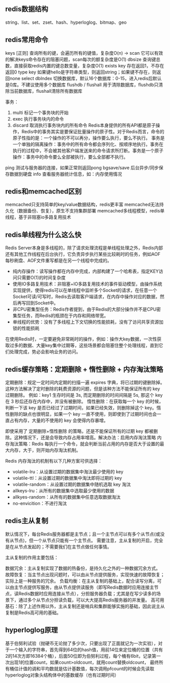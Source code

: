 ## redis数据结构
string、list、set、zset、hash、hyperloglog、bitmap、geo

## redis常用命令
keys [正则] 查询所有的键，会遍历所有的键值，复杂度O(n) -> scan 它可以有效的解决keys命令存在的阻塞问题，scan每次的额复杂度是O(1)
dbsize 查询键总数，直接获取redis内置的键总数变量，复杂度O(1)
exists key 存在返回1，不存在返回0
type key 如果键hello是字符串类型，则返回string；如果键不存在，则返回none
select dbIndex 切换数据库，默认16个数据库：0-15，进入redis后默认是0库。不建议使用多个数据库
flushdb / flushall 用于清除数据库，flushdb只清除当前数据库，flushall清除所有数据库

事务：
1. multi 标记一个事务块的开始
2. exec 执行事务块内的命令
3. discard 取消执行事务块内的所有命令
Redis本身提供的所有API都是原子操作，Redis中的事务其实是要保证批量操作的原子性。对于Redis而言，命令的原子性指的是：一个操作的不可以再分，操作要么执行，要么不执行。
事务是一个单独的隔离操作：事务中的所有命令都会序列化、按顺序地执行。事务在执行的过程中，不会被其他客户端发送来的命令请求所打断。事务是一个原子操作：事务中的命令要么全部被执行，要么全部都不执行。

ping 测试与服务器的连接，如果正常则返回pong
bgsave/save 后台异步/同步保存数据到硬盘
info 查看服务器统计信息，如：内存使用情况

## redis和memcached区别
memcached只支持简单的key/value数据结构，redis更丰富
memcached无法持久化（数据备份、恢复），原生不支持集群部署
memcached多线程模型，redis单线程，基于非阻塞io多路复用技术

## redis单线程为什么这么快
Redis Server本身是多线程的，除了请求处理流程是单线程处理之外，Redis内部还有其他工作线程在后台执行，它负责异步执行某些比较耗时的任务，例如AOF每秒刷盘、AOF文件重写都是在另一个线程中完成的。
- 纯内存操作：读写操作都在内存中完成，内部构建了一个哈希表，指定KEY访问只需要O(1)的时间复杂度
- 使用IO多路复用技术：非阻塞+IO多路复用技术的事件驱动模型，由操作系统实现提供，使得redis可以在单线程中监听多个Socket的请求，在任意一个Socket可读/可写时，Redis去读取客户端请求，在内存中操作对应的数据，然后再写回到Socket中。
- 非CPU密集型任务：Redis作者提到，由于Redis的大部分操作并不是CPU密集型任务，而Redis的瓶颈在于内存和网络带宽。
- 单线程的优势：没有了多线程上下文切换的性能损耗，没有了访问共享资源加锁的性能损耗

在使用Redis时，一定要避免非常耗时的操作，例如：操作大key数据，一次性获取过多的数据、大量key集中过期等，这些场景都会阻塞住整个处理线程，直到它们处理完成，势必会影响业务的访问。

## redis缓存策略：定期删除 + 惰性删除 + 内存淘汰策略
定期删除：规定一定时间内定期的扫描一遍 expires 字典，将已过期的键删除掉。这种方法解决了定时删除的耗费资源的问题，但是该种方法不能保证所有的 key 过期删除。
例如：key1 生存时间是 3s, 而定期删除的时间间隔是 5s, 那这个 key 在 3 秒后还存在内存中，并没有被删除。
惰性删除：在获取每一个 key 的时候，判断一下该 key 是否已经过了过期时间，如果已经失效，则删除掉这个 key。惰性删除的缺点也很明显，如果一个 key 一直不使用，则即使到了过期时间也会一直占有内存，大量的不使用的 key 会使得内存暴增。

即使采用了 定期删除+惰性删除 的策略，还是不能保证所有的过期 key 都被删除。这种情况下，还是会导致内存占用率增高。解决办法：启用内存淘汰策略
内存淘汰策略：Redis 每执行一个命令，就会判断当前占用的内存是否大于设置的最大内存，大于，则开始内存淘汰机制。

Redis 内存淘汰的机制有以下几种方案可供选择：
- volatile-lru：从设置过期的数据集中淘汰最少使用的 key
- volatile-ttl：从设置过期的数据集中淘汰即将过期的 key
- volatile-random：从设置过期的数据集中随机选取 key 淘汰
- allkeys-lru：从所有的数据集中选取最少使用的数据
- allkyes-random：从所有的数据集中任意选取数据淘汰
- no-envicition：不进行淘汰

## redis主从复制

默认情况下，每台Redis服务器都是主节点；且一个主节点可以有多个从节点(或没有从节点)，但一个从节点只能有一个主节点。
需要注意，主从复制的开启，完全是在从节点发起的；不需要我们在主节点做任何事情。

主从复制的作用主要包括：

数据冗余：主从复制实现了数据的热备份，是持久化之外的一种数据冗余方式。
故障恢复：当主节点出现问题时，可以由从节点提供服务，实现快速的故障恢复；实际上是一种服务的冗余。
负载均衡：在主从复制的基础上，配合读写分离，可以由主节点提供写服务，由从节点提供读服务（即写Redis数据时应用连接主节点，读Redis数据时应用连接从节点），分担服务器负载；尤其是在写少读多的场景下，通过多个从节点分担读负载，可以大大提高Redis服务器的并发量。
高可用基石：除了上述作用以外，主从复制还是哨兵和集群能够实施的基础，因此说主从复制是Redis高可用的基础。

## hyperloglog原理
基于伯努利试验（抛硬币无论抛了多少次，只要出现了正面就记为一次实验），对于一个输入的字符串，首先得到64位的hash值，用前14位来定位桶的位置（共有2的14次方即16384个桶），后面50位即为伯努利过程，每个桶有6bit，记录第一次出现1的位置count，如果count>oldcount，就用count替换oldcount，
最终所有桶估计值的调和平均数就是估计基数值，每次调用pfcount的时候会先读取hyperloglog对象头结构体中的基数缓存（也有过期时间）